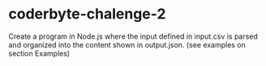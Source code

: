 # coderbyte-chalenge-2
Create a program in Node.js where the input defined in input.csv is parsed and organized into the content shown in output.json. (see examples on section Examples)
